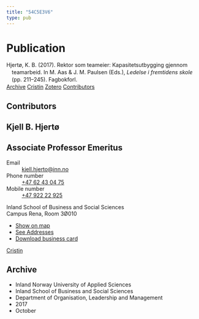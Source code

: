 ```yaml
---
title: "54C5E3V6"
type: pub
---
```

<h1>Publication</h1>
<article id="csl-bib-container-54C5E3V6" class="csl-bib-container">
  <div class="csl-bib-body" style="line-height: 1.35; padding-left: 1em; text-indent:-1em;">
  <div class="csl-entry">Hjert&#xF8;, K. B. (2017). Rektor som teameier: Kapasitetsutbygging gjennom teamarbeid. In M. Aas &amp; J. M. Paulsen (Eds.), <i>Ledelse i fremtidens skole</i> (pp. 211&#x2013;245). Fagbokforl.</div>
</div>
  <div class="csl-bib-buttons">
    <a href="#taxonomy-article-54C5E3V6" class="csl-bib-button">Archive</a>
    <a href alt="Cristin URL" class="csl-bib-button">Cristin</a>
    <a href alt="Zotero URL" class="csl-bib-button">Zotero</a>
    <a href="#contributors-article-54C5E3V6" class="csl-bib-button">Contributors</a>
  </div>
  <div id="csl-bib-meta-container-54C5E3V6"></div>
</article>
<div id="csl-bib-meta-54C5E3V6" class="csl-bib-meta">
  <article id="contributors-article-54C5E3V6" class="contributors-article">
    <h1>Contributors</h1>
    <div class="personas">
<div class="vrtx-hinn-person-card">
<div class="photo">
<i class="lar la-user-circle missing-person"></i>
</div>
<div class="info">
<hgroup><h1>Kjell B. Hjertø</h1>
<h2>Associate Professor Emeritus</h2>
</hgroup><dl>
<dt>Email</dt>
<dd>
<a href="mailto:kjell.hjerto@inn.no">kjell.hjerto@inn.no</a>
</dd>
<dt>Phone number</dt>
<dd><a href="tel:+4762430475">
+47 62 43 04 75
</a></dd>
<dt>Mobile number</dt>
<dd><a href="tel:+4792222925">
+47 922 22 925
</a></dd>
</dl>
<p>
Inland School of Business and Social Sciences<br>
Campus Rena,
Room 3Ø010
</p>
<ul class="vrtx-hinn-links">
<li><a href="https://www.google.com/maps?q=61.13620,11.37454">Show on map</a></li>
<li><a href="https://www.inn.no/english/find-an-employee/kjell-hjerto.html#vrtx-hinn-addresses">See Addresses</a></li>
<li><a href="https://www.inn.no/english/find-an-employee/kjell-hjerto.html?vrtx=vcf">Download business card</a></li>
</ul>
</div>
</div>
<a href="https://app.cristin.no/persons/show.jsf?id=325053" alt="Cristin URL" class="personas-cristin">Cristin</a>
</div>
  </article>
  <article id="taxonomy-article-54C5E3V6" class="taxonomy-article">
    <h1>Archive</h1>
    <ul>
      <li>Inland Norway University of Applied Sciences</li>
      <li>Inland School of Business and Social Sciences</li>
      <li>Department of Organisation, Leadership and Management</li>
      <li>2017</li>
      <li>October</li>
    </ul>
  </article>
</div>
